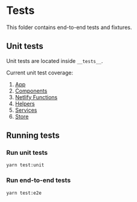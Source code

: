 # Tests

This folder contains end-to-end tests and fixtures.

## Unit tests

Unit tests are located inside `__tests__`.

Current unit test coverage:

1. [App](/src)
1. [Components](/src/components)
1. [Netlify Functions](/src/functions)
1. [Helpers](/src/helpers)
1. [Services](/src/services)
1. [Store](/src/services/solitaire)

## Running tests

### Run unit tests

```
yarn test:unit
```

### Run end-to-end tests

```
yarn test:e2e
```
